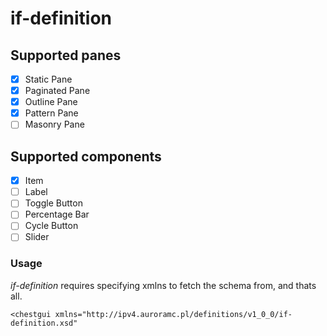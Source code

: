 # if-definition

## Supported panes
- [x] Static Pane
- [x] Paginated Pane
- [x] Outline Pane
- [x] Pattern Pane
- [ ] Masonry Pane

## Supported components
- [x] Item
- [ ] Label
- [ ] Toggle Button
- [ ] Percentage Bar
- [ ] Cycle Button
- [ ] Slider

### Usage
*if-definition* requires specifying xmlns to fetch the schema from, and thats all.
```
<chestgui xmlns="http://ipv4.auroramc.pl/definitions/v1_0_0/if-definition.xsd"
```